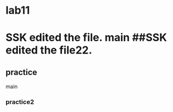 # lab11

SSK edited the file.
 main
##SSK edited the file22.
=======
## practice
main
### practice2
